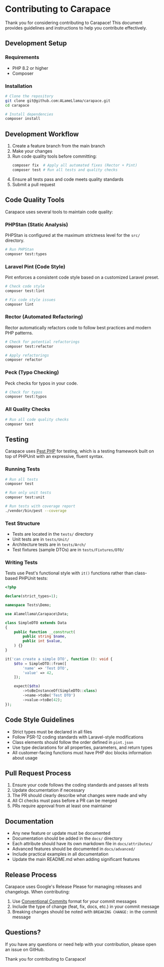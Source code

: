 # Contributing to Carapace

Thank you for considering contributing to Carapace! This document provides guidelines and instructions to help you contribute effectively.

## Development Setup

### Requirements

- PHP 8.2 or higher
- Composer

### Installation

```bash
# Clone the repository
git clone git@github.com:ALameLlama/carapace.git
cd carapace

# Install dependencies
composer install
```

## Development Workflow

1. Create a feature branch from the main branch
2. Make your changes
3. Run code quality tools before committing:
   ```bash
   composer fix  # Apply all automated fixes (Rector + Pint)
   composer test # Run all tests and quality checks
   ```
4. Ensure all tests pass and code meets quality standards
5. Submit a pull request

## Code Quality Tools

Carapace uses several tools to maintain code quality:

### PHPStan (Static Analysis)

PHPStan is configured at the maximum strictness level for the `src/` directory.

```bash
# Run PHPStan
composer test:types
```

### Laravel Pint (Code Style)

Pint enforces a consistent code style based on a customized Laravel preset.

```bash
# Check code style
composer test:lint

# Fix code style issues
composer lint
```

### Rector (Automated Refactoring)

Rector automatically refactors code to follow best practices and modern PHP patterns.

```bash
# Check for potential refactorings
composer test:refactor

# Apply refactorings
composer refactor
```

### Peck (Typo Checking)

Peck checks for typos in your code.

```bash
# Check for typos
composer test:typos
```

### All Quality Checks

```bash
# Run all code quality checks
composer test
```

## Testing

Carapace uses [Pest PHP](https://pestphp.com/) for testing, which is a testing framework built on top of PHPUnit with an expressive, fluent syntax.

### Running Tests

```bash
# Run all tests
composer test

# Run only unit tests
composer test:unit

# Run tests with coverage report
./vendor/bin/pest --coverage
```

### Test Structure

- Tests are located in the `tests/` directory
- Unit tests are in `tests/Unit/`
- Architecture tests are in `tests/Arch/`
- Test fixtures (sample DTOs) are in `tests/Fixtures/DTO/`

### Writing Tests

Tests use Pest's functional style with `it()` functions rather than class-based PHPUnit tests:

```php
<?php

declare(strict_types=1);

namespace Tests\Demo;

use Alamellama\Carapace\Data;

class SimpleDTO extends Data
{
    public function __construct(
        public string $name,
        public int $value,
    ) {}
}

it('can create a simple DTO', function (): void {
    $dto = SimpleDTO::from([
        'name' => 'Test DTO',
        'value' => 42,
    ]);

    expect($dto)
        ->toBeInstanceOf(SimpleDTO::class)
        ->name->toBe('Test DTO')
        ->value->toBe(42);
});
```

## Code Style Guidelines

- Strict types must be declared in all files
- Follow PSR-12 coding standards with Laravel-style modifications
- Class elements should follow the order defined in `pint.json`
- Use type declarations for all properties, parameters, and return types
- All customer-facing functions must have PHP doc blocks information about usage

## Pull Request Process

1. Ensure your code follows the coding standards and passes all tests
2. Update documentation if necessary
3. The PR should clearly describe what changes were made and why
4. All CI checks must pass before a PR can be merged
5. PRs require approval from at least one maintainer

## Documentation

- Any new feature or update must be documented
- Documentation should be added in the `docs/` directory
- Each attribute should have its own markdown file in `docs/attributes/`
- Advanced features should be documented in `docs/advanced/`
- Include practical examples in all documentation
- Update the main README.md when adding significant features

## Release Process

Carapace uses Google's Release Please for managing releases and changelogs. When contributing:

1. Use [Conventional Commits](https://www.conventionalcommits.org/) format for your commit messages
2. Include the type of change (feat, fix, docs, etc.) in your commit message
3. Breaking changes should be noted with `BREAKING CHANGE:` in the commit message

## Questions?

If you have any questions or need help with your contribution, please open an issue on GitHub.

Thank you for contributing to Carapace!